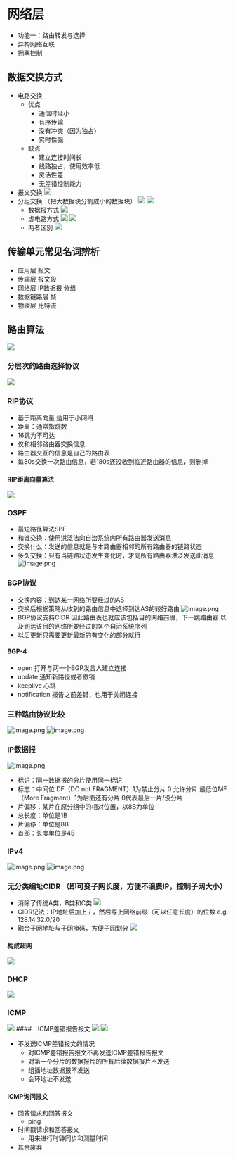 # 网络层
- 功能一：路由转发与选择
- 异构网络互联
- 拥塞控制
## 数据交换方式
- 电路交换
  - 优点
    - 通信时延小
    - 有序传输
    - 没有冲突（因为独占）
    - 实时性强
  - 缺点
    - 建立连接时间长
    - 线路独占，使用效率低
    - 灵活性差
    - 无差错控制能力
- 报文交换
![](https://i.loli.net/2019/12/15/vHaMWCXN3YLk1du.png)
- 分组交换 （把大数据块分割成小的数据块）
![](https://i.loli.net/2019/12/15/tqoYscKbnIg4k6m.png)
![](https://i.loli.net/2019/12/15/oWCn6mH9wt1EXkd.png)
  - 数据报方式
  ![](https://i.loli.net/2019/12/15/QcIZ8Wnsj5AJ63i.png)
  - 虚电路方式
  ![](https://i.loli.net/2019/12/15/yl4HQmITxWt53rc.png)
  ![](https://i.loli.net/2019/12/15/e6LpFxsyMq3Brm9.png)
  - 两者区别
  ![](https://i.loli.net/2019/12/15/SniGjwUyNVom3sK.png)


## 传输单元常见名词辨析
  - 应用层 报文
  - 传输层 报文段
  - 网络层 IP数据报 分组
  - 数据链路层 帧
  - 物理层 比特流
## 路由算法
![](https://i.loli.net/2019/12/15/nfhNvxWLsSHwj6V.png)
### 分层次的路由选择协议
![](https://i.loli.net/2019/12/15/k8gqz7MCNfSeArZ.png)
### RIP协议
- 基于距离向量 适用于小网络
- 距离：通常指跳数
- 16跳为不可达
- 仅和相邻路由器交换信息
- 路由器交互的信息是自己的路由表
- 每30s交换一次路由信息，若180s还没收到临近路由器的信息，则删掉
#### RIP距离向量算法
![](https://i.loli.net/2019/12/15/AF8x2HzCZVMUmpu.png)
### OSPF
- 最短路径算法SPF
- 和谁交换：使用洪泛法向自治系统内所有路由器发送消息
- 交换什么：发送的信息就是与本路由器相邻的所有路由器的链路状态
- 多久交换：只有当链路状态发生变化时，才向所有路由器洪泛发送此消息
![image.png](https://i.loli.net/2019/12/15/JRkBl16vqt8hDP7.png)
### BGP协议
- 交换内容：到达某一网络所要经过的AS
- 交换后根据策略从收到的路由信息中选择到达AS的较好路由
![image.png](https://i.loli.net/2019/12/15/sZOx2FBYQClgKJ8.png)
- BGP协议支持CIDR 因此路由表也就应该包括目的网络前缀，下一跳路由器 以及到达该目的网络所要经过的各个自治系统序列
- 以后更新只需要更新最新的有变化的部分就行
#### BGP-4
- open 打开与两一个BGP发言人建立连接
- update 通知新路径或者撤销
- keeplive 心跳
- notification 报告之前差错，也用于关闭连接
### 三种路由协议比较
![image.png](https://i.loli.net/2019/12/15/IE5rSkFjA2dXRQy.png)
![image.png](https://i.loli.net/2019/12/15/Vm2zRceZhMwb4Ky.png)

### IP数据报
![image.png](https://i.loli.net/2019/12/15/dsN3SLV7JwfyT9r.png)
- 标识：同一数据报的分片使用同一标识
- 标志：中间位 DF（DO not FRAGMENT）1为禁止分片 0 允许分片 最低位MF（More Fragment）1为后面还有分片 0代表最后一片/没分片
- 片偏移：某片在原分组中的相对位置，以8B为单位
- 总长度：单位是1B
- 片偏移：单位是8B
- 首部：长度单位是4B
### IPv4
![image.png](https://i.loli.net/2019/12/15/bQCymVxMzRXdsTv.png)
![image.png](https://i.loli.net/2019/12/15/NfJj5IblqGXLVkP.png)
### 无分类编址CIDR （即可变子网长度，方便不浪费IP，控制子网大小）
- 消除了传统A类，B类和C类
  ![](https://i.loli.net/2019/12/25/7Kz3U4GijHaove2.png)
- CIDR记法：IP地址后加上 / ，然后写上网络前缀（可以任意长度）的位数  e.g. 128.14.32.0/20
- 融合子网地址与子网掩码，方便子网划分
  ![](https://i.loli.net/2019/12/25/EeLAWuUdvK9JCpO.png)
#### 构成超网
![](https://i.loli.net/2019/12/25/rQeo8KaSbUcxJhj.png)
### DHCP
![](https://i.loli.net/2019/12/28/ngEDJ2upzkR1yXi.png)
### ICMP
![](https://i.loli.net/2019/12/28/DBI54NdsnZPCjil.png)
####　ICMP差错报告报文
![](https://i.loli.net/2019/12/28/4PdXRI5b2yKl3Mc.png)
![](https://i.loli.net/2019/12/28/R1gXYTAUQCwNV3m.png)
- 不发送ICMP差错报文的情况
  - 对ICMP差错报告报文不再发送ICMP差错报告报文
  - 对第一个分片的数据报片的所有后续数据报片不发送
  - 组播地址数据报不发送
  - 会环地址不发送
#### ICMP询问报文
- 回答请求和回答报文
  - ping
- 时间戳请求和回答报文
  - 用来进行时钟同步和测量时间
- 其余废弃
